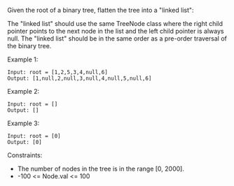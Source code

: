 Given the root of a binary tree, flatten the tree into a "linked list":

The "linked list" should use the same TreeNode class where the right child pointer points to the next node in the list and the left child pointer is always null.
The "linked list" should be in the same order as a pre-order traversal of the binary tree.
 

Example 1:

```
Input: root = [1,2,5,3,4,null,6]
Output: [1,null,2,null,3,null,4,null,5,null,6]
```

Example 2:

```
Input: root = []
Output: []
```

Example 3:

```
Input: root = [0]
Output: [0]
``` 

Constraints:
 - The number of nodes in the tree is in the range [0, 2000].
 - -100 <= Node.val <= 100